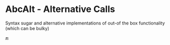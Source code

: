 # AbcAlt - Alternative Calls

Syntax sugar and alternative implementations of out-of the box functionality (which can be bulky)

:end: